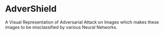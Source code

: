 # AdverShield
A Visual Representation of Adversarial Attack on Images which makes these images to be misclassified by various Neural Networks.
